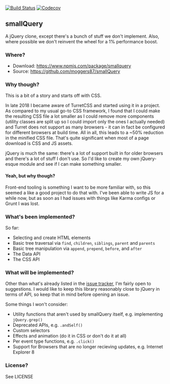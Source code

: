[![Build Status](https://travis-ci.org/moggers87/smallQuery.svg?branch=master)](https://travis-ci.org/moggers87/smallQuery)
[![Codecov](https://img.shields.io/codecov/c/github/moggers87/smallQuery.svg)](https://codecov.io/gh/moggers87/smallQuery)

## smallQuery

A jQuery clone, except there's a bunch of stuff we don't implement. Also, where
possible we don't reinvent the wheel for a 1% performance boost.

### Where?

- Download: <https://www.npmjs.com/package/smallquery>
- Source: <https://github.com/moggers87/smallQuery>

### Why though?

This is a bit of a story and starts off with CSS.

In late 2018 I became aware of TurretCSS and started using it in a project. As
compared to my usual go-to CSS framework, I found that I could make the
resulting CSS file a lot smaller as I could remove more components (utility
classes are split up so I could import only the ones I actually needed) and
Turret does not support as many browsers - it can in fact be configured for
different browsers at build time. All in all, this leads to a ~50% reduction in
the minified CSS file. That's quite significant when most of a page download is
CSS and JS assets.

jQuery is much the same: there's a lot of support built in for older browsers
and there's a lot of stuff I don't use. So I'd like to create my own
jQuery-esque module and see if I can make something smaller.

#### Yeah, but why though?

Front-end tooling is something I want to be more familiar with, so this seemed
a like a good project to do that with. I've been able to write JS for a while
now, but as soon as I had issues with things like Karma configs or Grunt I was
lost.

### What's been implemented?

So far:

- Selecting and create HTML elements
- Basic tree traversal via `find`, `children`, `siblings`, `parent` and `parents`
- Basic tree manipulation via `append`, `prepend`, `before`, and `after`
- The Data API
- The CSS API

### What will be implemented?

Other than what's already listed in the [issue
tracker](https://github.com/moggers87/smallQuery/issues), I'm fairly open to
suggestions. I would like to keep this library reasonably close to jQuery in
terms of API, so keep that in mind before opening an issue.

Some things I won't consider:

- Utility functions that aren't used by smallQuery itself, e.g. implementing `jQuery.grep()`
- Deprecated APIs, e.g. `.andSelf()`
- Custom selectors
- Effects and animation (do it in CSS or don't do it at all)
- Per event type functions, e.g. `.click()`
- Support for Browsers that are no longer recieving updates, e.g. Internet Explorer 8

### License?

See LICENSE
